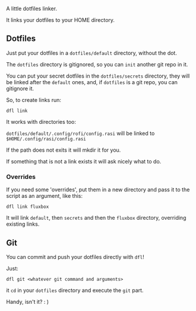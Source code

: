 A little dotfiles linker.

It links your dotfiles to your HOME directory.


## Dotfiles

Just put your dotfiles in a `dotfiles/default` directory, without the dot.

The `dotfiles` directory is gitignored, so you can `init` another git repo in it.

You can put your secret dotfiles in the `dotfiles/secrets` directory, they will be linked after the `default` ones,
and, if `dotfiles` is a git repo, you can gitignore it.

So, to create links run:

`dfl link`

It works with directories too:

`dotfiles/default/.config/rofi/config.rasi` will be linked to `$HOME/.config/rasi/config.rasi`

If the path does not exits it will mkdir it for you.

If something that is not a link exists it will ask nicely what to do.


### Overrides

If you need some 'overrides', put them in a new directory and pass it to the script as an argument,
like this:

`dfl link fluxbox`

It will link `default`, then `secrets` and then the `fluxbox` directory, overriding existing links.


## Git

You can commit and push your dotfiles directly with `dfl`!

Just:

`dfl git <whatever git command and arguments>`

it `cd` in your `dotfiles` directory and execute the `git` part.

Handy, isn't it? : )

